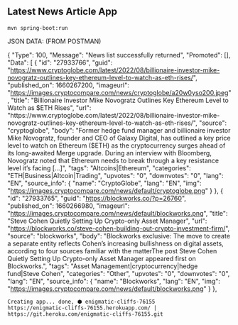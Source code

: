 ## Latest News Article App

```
mvn spring-boot:run
```

JSON DATA: (FROM POSTMAN)

{
    "Type": 100,
    "Message": "News list successfully returned",
    "Promoted": [],
    "Data": [
        {
            "id": "27933766",
            "guid": "https://www.cryptoglobe.com/latest/2022/08/billionaire-investor-mike-novogratz-outlines-key-ethereum-level-to-watch-as-eth-rises/",
            "published_on": 1660267200,
            "imageurl": "https://images.cryptocompare.com/news/cryptoglobe/a20w0yso200.jpeg",
            "title": "Billionaire Investor Mike Novogratz Outlines Key Ethereum Level to Watch as $ETH Rises",
            "url": "https://www.cryptoglobe.com/latest/2022/08/billionaire-investor-mike-novogratz-outlines-key-ethereum-level-to-watch-as-eth-rises/",
            "source": "cryptoglobe",
            "body": "Former hedge fund manager and billionaire investor Mike Novogratz, founder and CEO of Galaxy Digital, has outlined a key price level to watch on Ethereum ($ETH) as the cryptocurrency surges ahead of its long-awaited Merge upgrade. During an interview with Bloomberg, Novogratz noted that Ethereum needs to break through a key resistance level it’s facing […]",
            "tags": "Altcoins|Ethereum",
            "categories": "ETH|Business|Altcoin|Trading",
            "upvotes": "0",
            "downvotes": "0",
            "lang": "EN",
            "source_info": {
                "name": "CryptoGlobe",
                "lang": "EN",
                "img": "https://images.cryptocompare.com/news/default/cryptoglobe.png"
            }
        },
        {
            "id": "27933765",
            "guid": "https://blockworks.co/?p=26760",
            "published_on": 1660266980,
            "imageurl": "https://images.cryptocompare.com/news/default/blockworks.png",
            "title": "Steve Cohen Quietly Setting Up Crypto-only Asset Manager",
            "url": "https://blockworks.co/steve-cohen-building-out-crypto-investment-firm/",
            "source": "blockworks",
            "body": "Blockworks exclusive: The move to create a separate entity reflects Cohen’s increasing bullishness on digital assets, according to four sources familiar with the matterThe post Steve Cohen Quietly Setting Up Crypto-only Asset Manager appeared first on Blockworks.",
            "tags": "Asset Management|cryptocurrency|hedge fund|Steve Cohen",
            "categories": "Other",
            "upvotes": "0",
            "downvotes": "0",
            "lang": "EN",
            "source_info": {
                "name": "Blockworks",
                "lang": "EN",
                "img": "https://images.cryptocompare.com/news/default/blockworks.png"
            }
        },

```
Creating app... done, ⬢ enigmatic-cliffs-76155
https://enigmatic-cliffs-76155.herokuapp.com/ | https://git.heroku.com/enigmatic-cliffs-76155.git